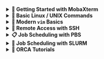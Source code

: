 <details>
<summary><strong>📘 Getting Started with MobaXterm</strong></summary>

## 📥 Download and Install
1. Go to the [MobaXterm official website](https://mobaxterm.mobatek.net/).
2. Download the **Home Edition** (Installer or Portable version).
3. Install or unzip the package and launch `MobaXterm`.

## 🔌 Connect to a Remote Server (via SSH)
1. Open MobaXterm.
2. Click on **Session** (top left corner).
3. Select **SSH**.
4. Fill in the remote host details:
   - **Remote host**: `ui.wcss.pl`
   - **Specify username**: your-username
5. (Optional) Check **Use private key** if you're using an SSH key.
6. Click **OK** to connect.

## 📁 Upload/Download Files
- Once connected via SSH, a file browser will appear on the left side.
- You can drag and drop files between your local machine and the server.

## 🛠 Tips
- Use the built-in terminal for Linux commands.
- Save sessions for quick reconnects.
- You can also use tools like `scp`, `rsync`, or Git directly in the terminal.

---

> 🧠 **Note**: MobaXterm is available only on Windows. For macOS or Linux, consider using Terminal or other SSH clients.

</details>

<details>
<summary><strong>🐧 Basic Linux / UNIX Commands</strong></summary>

## 📄 File Permissions in UNIX

Each file in UNIX has:
- a type (directory, file, or link),
- access rights for:
  - the owner,
  - the group,
  - others.

Example output of `ls -l`:

```bash
drwxr-xr-x 2 rgora kdm 2048 Mar 26 16:39 n2h2/
-rw-r--r-- 1 rgora kdm 4552 Mar 26 12:12 scan.dat
lrw-r--r-- 1 rgora kdm   75 Mar 26 12:14 scan.gpl
```

Legend:
- `d` – directory, `-` – regular file, `l` – symbolic link
- `r` – read, `w` – write, `x` – execute

File permissions are displayed as:
```bash
-rwx r-x r--
|---|---|---|
  U   G   O
```
U = User, G = Group, O = Others

## 🔧 Essential Commands

```bash
# Navigation
cd                # Go to home directory
cd /path/to/dir   # Change to specific directory

# File listing
ls                # List files
ls -la            # Long list incl. hidden files
ls -1 /dir        # One file per line

# File removal
rm file           # Delete a file
rm -r folder      # Recursively delete a folder

# Copy/move files
cp file1 file2    # Copy file1 to file2
cp -r dir1 dir2    # Copy directory
mv file newname   # Rename or move file

# Create/delete directories
mkdir new_folder
rmdir empty_folder

# File viewing
cat file.txt      # Print content
more file.txt     # Page through file
less file.txt     # Like more, but scrollable

# Changing permissions
chmod +x file     # Make file executable
chmod a-w file    # Remove write permission for all
chmod ugo=rx file # Read/execute access to all
```

## 💡 Tips

- Use `man <command>` or `<command> --help` to read about commands.
- Use wildcards:
  - `*` matches any string.
  - `?` matches a single character.
- Use `|` (pipe) to connect commands:
  ```bash
  ls -l | less
  ```
- Use `>` and `<` to redirect output:
  ```bash
  ls -l > output.txt
  sort < output.txt
  ```

</details>

<details>
<summary><strong>📝 Modern <code>vim</code> Basics</strong></summary>

## ✍️ Modes in `vim`

- `Esc` – Command mode
- `i` – Insert before cursor
- `a` – Append after cursor
- `o` / `O` – Open new line below / above
- `v` – Visual selection mode (character-wise)
- `V` – Visual line selection
- `Ctrl + v` – Visual block selection (column mode)

## 🧭 Movement (you can also use arrow keys)

- `↑ ↓ ← →` – Move cursor
- `0` / `$` – Start / end of line
- `gg` / `G` – Top / bottom of file
- `:n` – Go to line `n`
- `Ctrl + G` – Show file and line info

## 🧾 Editing & Copy-Paste

- `x` / `X` – Delete character under / before cursor
- `dd` – Delete current line
- `yy` – Copy line
- `p` – Paste after cursor
- `u` – Undo
- `Ctrl + r` – Redo

## 🟦 Block Editing

- `Ctrl + v` – Start block selection
- Use arrow keys to expand selection
- `d`, `y`, `p`, etc. work with blocks

Example:  
- Select a vertical block with `Ctrl + v`, move with arrows, press `I` to insert text at the beginning of every selected line (then press `Esc` twice to apply).

## 🔍 Search and Replace

- `/pattern` – Search forward
- `?pattern` – Search backward
- `n` / `N` – Next / previous match
- `:s/old/new/g` – Replace in current line
- `:%s/old/new/g` – Replace in entire file

## 🖫 Save and Exit

- `:w` – Save
- `:q` – Quit
- `:wq` or `ZZ` – Save and quit
- `:q!` – Quit without saving

## 🪟 Working with Splits

- `:split` or `:sp filename` – Horizontal split
- `:vsplit` or `:vsp filename` – Vertical split
- `Ctrl + w + w` – Switch between windows
- `Ctrl + w + q` – Close current split
- `Ctrl + w + =` – Make splits equal size

> 💡 Tip: To open files in splits from the command line:  
> `vim -O file1 file2` (vertical)  
> `vim -o file1 file2` (horizontal)

### 📝 Vim Cheat Sheet

📄 [Download the Cheat Sheet PDF](./assets/mysheet.pdf)

</details>

<details>
<summary><strong>🔐 Remote Access with SSH</strong></summary>

## 🔌 Connect to Remote Server

```bash
ssh -Y your_username@ui.wcss.pl
```

- `-Y` allows GUI applications over SSH

## ⚙️ Execute Remote Commands

```bash
ssh ui.wcss.pl "qstat -u $USER"
```

## 📂 File Transfers with SCP

```bash
scp file.txt ui.wcss.pl:             # upload to home directory
scp -r folder/ ui.wcss.pl:target/    # upload directory
scp ui.wcss.pl:file.txt ./           # download
```

## 🔑 SSH Key Setup

```bash
ssh-keygen -t rsa
```

Then copy your public key:

```bash
cat ~/.ssh/id_rsa.pub | ssh your_username@ui.wcss.pl "cat >> ~/.ssh/authorized_keys"
```

- Next time you connect: no password needed.
- Use `ssh-add` if your key is passphrase protected.

</details>

<details>
<summary><strong>📋 Job Scheduling with PBS</strong></summary>

## 🔎 Check Queue Status

```bash
qstat
qstat -u $USER           # your jobs only
qstat -f Job_ID          # detailed info
pbsnodes -a              # check compute nodes
```

## 🚀 Submit Interactive Job

```bash
qsub -I -X -l select=1:ncpus=4:mem=4gb -l walltime=6:00:00
```

## 🧾 Submit Batch Job with Script

```bash
cat << EOF | qsub -r n
#!/bin/bash
#PBS -N my_job
#PBS -l ncpus=4
#PBS -l mem=2mb
#PBS -q main
#PBS -m n
#PBS -l walltime=1:00:00

cd ~
ls -l >& output.txt
EOF
```

- Use `qstat -u $USER` to check job status: `Q` = queued, `R` = running

</details>

<details>
<summary><strong>📅 Job Scheduling with SLURM</strong></summary>

## 📊 Check Job and Node Status

```bash
squeue                     # list current jobs
squeue -u $USER            # your jobs
sinfo                      # info about nodes
```

## 🚀 Submit a Job

```bash
sbatch job_script.sh
```

Example `job_script.sh`:

```bash
#!/bin/bash
#SBATCH --job-name=my_job
#SBATCH --output=result.out
#SBATCH --ntasks=1
#SBATCH --cpus-per-task=4
#SBATCH --mem=4G
#SBATCH --time=01:00:00

cd $HOME
ls -l > result.txt
```

## 🧪 Interactive Job Session

```bash
srun --ntasks=1 --cpus-per-task=4 --mem=4G --time=01:00:00 --pty bash
```

## ❌ Cancel Job

```bash
scancel <job_id>
```

## 📊 WCSS has a comprehensive users' manual at [man.e-science.pl](https://man.e-science.pl/en/home)

</details>


</details>

<details>
<summary><strong>📘 ORCA Tutorials</strong></summary>

## 📘 [Geometry Optimization & Spectra of Uracil](./orca.md)

</details>

